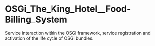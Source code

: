 # OSGi_The_King_Hotel__Food-Billing_System
Service interaction within the OSGi framework, service registration and activation of the life cycle of OSGi bundles.
